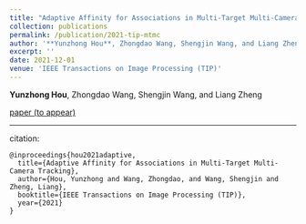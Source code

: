 ```yaml
---
title: "Adaptive Affinity for Associations in Multi-Target Multi-Camera Tracking"
collection: publications
permalink: /publication/2021-tip-mtmc
author: '**Yunzhong Hou**, Zhongdao Wang, Shengjin Wang, and Liang Zheng'
excerpt: ''
date: 2021-12-01
venue: 'IEEE Transactions on Image Processing (TIP)'
---
```

**Yunzhong Hou**, Zhongdao Wang, Shengjin Wang, and Liang Zheng


[paper (to appear)]()

---
citation:
```
@inproceedings{hou2021adaptive,
  title={Adaptive Affinity for Associations in Multi-Target Multi-Camera Tracking},
  author={Hou, Yunzhong and Wang, Zhongdao, and Wang, Shengjin and Zheng, Liang},
  booktitle={IEEE Transactions on Image Processing (TIP)},
  year={2021}
}
```